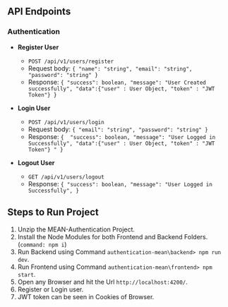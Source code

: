 ## API Endpoints

### Authentication

- **Register User**

  - `POST /api/v1/users/register`
  - Request body: `{ "name": "string", "email": "string", "password": "string" }`
  - Response: `{ "success": boolean, "message": "User Created successfully", "data":{"user" : User Object, "token" : "JWT Token"} }`

- **Login User**

  - `POST /api/v1/users/login`
  - Request body: `{ "email": "string", "password": "string" }`
  - Response: `{  "success": boolean, "message": "User Logged in Successfully", "data":{"user" : User Object, "token" : "JWT Token"} " }`

- **Logout User**
  - `GET /api/v1/users/logout`
  - Response: `{ "success": boolean, "message": "User Logged in Successfully", }`

## Steps to Run Project

1. Unzip the MEAN-Authentication Project.
2. Install the Node Modules for both Frontend and Backend Folders. (`command: npm i`)
3. Run Backend using Command `authentication-mean\backend> npm run dev`.
4. Run Frontend using Command `authentication-mean\frontend> npm start`.
5. Open any Browser and hit the Url `http://localhost:4200/`.
6. Register or Login user.
7. JWT token can be seen in Cookies of Browser.
